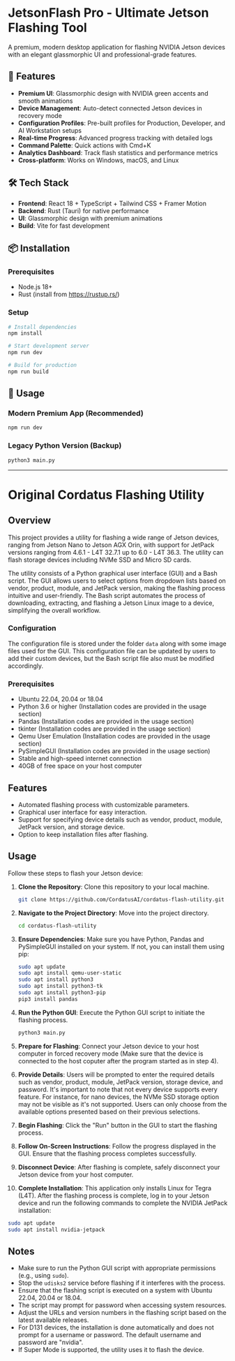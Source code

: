 # JetsonFlash Pro - Ultimate Jetson Flashing Tool

A premium, modern desktop application for flashing NVIDIA Jetson devices with an elegant glassmorphic UI and professional-grade features.

## 🚀 Features

- **Premium UI**: Glassmorphic design with NVIDIA green accents and smooth animations
- **Device Management**: Auto-detect connected Jetson devices in recovery mode
- **Configuration Profiles**: Pre-built profiles for Production, Developer, and AI Workstation setups
- **Real-time Progress**: Advanced progress tracking with detailed logs
- **Command Palette**: Quick actions with Cmd+K
- **Analytics Dashboard**: Track flash statistics and performance metrics
- **Cross-platform**: Works on Windows, macOS, and Linux

## 🛠 Tech Stack

- **Frontend**: React 18 + TypeScript + Tailwind CSS + Framer Motion
- **Backend**: Rust (Tauri) for native performance
- **UI**: Glassmorphic design with premium animations
- **Build**: Vite for fast development

## 📦 Installation

### Prerequisites
- Node.js 18+ 
- Rust (install from https://rustup.rs/)

### Setup
```bash
# Install dependencies
npm install

# Start development server
npm run dev

# Build for production
npm run build
```

## 🎯 Usage

### Modern Premium App (Recommended)
```bash
npm run dev
```

### Legacy Python Version (Backup)
```bash
python3 main.py
```

---

# Original Cordatus Flashing Utility

## Overview
This project provides a utility for flashing a wide range of Jetson devices, ranging from Jetson Nano to Jetson AGX Orin, with support for JetPack versions ranging from 4.6.1 - L4T 32.7.1 up to 6.0 - L4T 36.3. The utility can flash storage devices including NVMe SSD and Micro SD cards.

The utility consists of a Python graphical user interface (GUI) and a Bash script. The GUI allows users to select options from dropdown lists based on vendor, product, module, and JetPack version, making the flashing process intuitive and user-friendly. The Bash script automates the process of downloading, extracting, and flashing a Jetson Linux image to a device, simplifying the overall workflow.

### Configuration
The configuration file is stored under the folder `data` along with some image files used for the GUI. This configuration file can be updated by users to add their custom devices, but the Bash script file also must be modified accordingly.

### Prerequisites

- Ubuntu 22.04, 20.04 or 18.04
- Python 3.6 or higher (Installation codes are provided in the usage section)
- Pandas (Installation codes are provided in the usage section)
- tkinter (Installation codes are provided in the usage section)
- Qemu User Emulation (Installation codes are provided in the usage section)
- PySimpleGUI (Installation codes are provided in the usage section)
- Stable and high-speed internet connection
- 40GB of free space on your host computer

## Features
- Automated flashing process with customizable parameters.
- Graphical user interface for easy interaction.
- Support for specifying device details such as vendor, product, module, JetPack version, and storage device.
- Option to keep installation files after flashing.

## Usage
Follow these steps to flash your Jetson device:

1. **Clone the Repository**: Clone this repository to your local machine.

   ```bash
   git clone https://github.com/CordatusAI/cordatus-flash-utility.git

2. **Navigate to the Project Directory**: Move into the project directory.

   ```bash
   cd cordatus-flash-utility

3. **Ensure Dependencies**: Make sure you have Python, Pandas and PySimpleGUI installed on your system. If not, you can install them using pip:

   ```bash
   sudo apt update
   sudo apt install qemu-user-static
   sudo apt install python3
   sudo apt install python3-tk
   sudo apt install python3-pip
   pip3 install pandas

4. **Run the Python GUI**: Execute the Python GUI script to initiate the flashing process.

   ```bash
   python3 main.py

5. **Prepare for Flashing**: Connect your Jetson device to your host computer in forced recovery mode (Make sure that the device is connected to the host coputer after the program started as in step 4).

6. **Provide Details**: Users will be prompted to enter the required details such as vendor, product, module, JetPack version, storage device, and password. It's important to note that not every device supports every feature. For instance, for nano devices, the NVMe SSD storage option may not be visible as it's not supported. Users can only choose from the available options presented based on their previous selections.

7. **Begin Flashing**: Click the "Run" button in the GUI to start the flashing process.

8. **Follow On-Screen Instructions**: Follow the progress displayed in the GUI. Ensure that the flashing process completes successfully.

9. **Disconnect Device**: After flashing is complete, safely disconnect your Jetson device from your host computer.
    
11. **Complete Installation**: This application only installs Linux for Tegra (L4T). After the flashing process is complete, log in to your Jetson device and run the following commands to complete the NVIDIA JetPack installation:

```bash
sudo apt update
sudo apt install nvidia-jetpack
```


## Notes
- Make sure to run the Python GUI script with appropriate permissions (e.g., using `sudo`).
- Stop the `udisks2` service before flashing if it interferes with the process.
- Ensure that the flashing script is executed on a system with Ubuntu 22.04, 20.04 or 18.04.
- The script may prompt for password when accessing system resources.
- Adjust the URLs and version numbers in the flashing script based on the latest available releases.
- For D131 devices, the installation is done automatically and does not prompt for a username or password. The default username and password are "nvidia".
- If Super Mode is supported, the utility uses it to flash the device.
